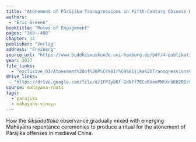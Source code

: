 ```yaml
---
title: "Atonement of Pārājika Transgressions in Fifth-Century Chinese Buddhism"
authors:
 - "Eric Greene"
booktitle: "Rules of Engagement"
pages: "369--408"
chapter: 12
publisher: "Verlag"
address: "Freiberg"
source_url: "https://www.buddhismuskunde.uni-hamburg.de/pdf/4-publikationen/hamburg-buddhist-studies/hamburgup-hbs09-full.pdf"
year: 2017
file_links:
  - "exclusive_01/Atonement%20of%20P%C4%81r%C4%81jika%20Transgressions%20in%20Fifth-Century%20Chinese%20Buddhism.pdf"
drive_links:
 - "https://drive.google.com/file/d/1FPIybKf-GdNFf7ECuRVomPNtXnhKH2R2/view?usp=drivesdk"
course: mahayana-roots
tags:
  - parajika
  - mahayana-vinaya
---
```


How the *śikṣādattaka* observance gradually mixed with emerging Mahāyāna repentance ceremonies to produce a ritual for the atonement of Pārājika offenses in medieval China.
